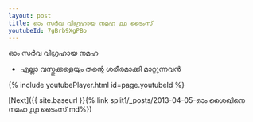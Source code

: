 ```yaml
---
layout: post
title: ഓം സർവ വിഗ്രഹായ നമഹ ൧൧ ടൈംസ്
youtubeId: 7gBrb9XgPBo
---
```

 
 
 ഓം സർവ വിഗ്രഹായ നമഹ 
 
 -  എല്ലാ വസ്തുക്കളെയും തന്റെ ശരീരമാക്കി മാറ്റുന്നവൻ 
 
  
 
  
 
 
 
 
 
 


{% include youtubePlayer.html id=page.youtubeId %}
 
[Next]({{ site.baseurl }}{% link  split1/_posts/2013-04-05-ഓം ശൈഖിനെ നമഹ ൧൧ ടൈംസ്.md%})
 
